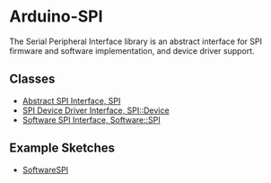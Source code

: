 # Arduino-SPI

The Serial Peripheral Interface library is an abstract interface for SPI
firmware and software implementation, and device driver support.

## Classes

* [Abstract SPI Interface, SPI](./src/SPI.h)
* [SPI Device Driver Interface, SPI::Device](./src/SPI.h)
* [Software SPI Interface, Software::SPI](./src/Software/SPI.h)

## Example Sketches

* [SoftwareSPI](./examples/SoftwareSPI)
